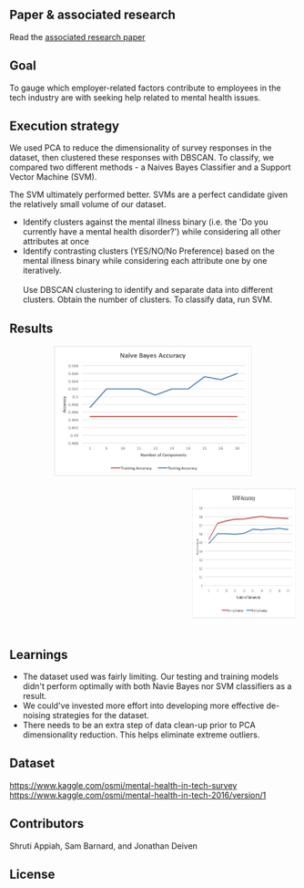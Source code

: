 ## Paper & associated research

Read the <a href="https://www.researchgate.net/publication/320310808_Density-based_Clustering_of_Workplace_Effects_on_Mental_Health">associated research paper</a>

## Goal

To gauge which employer-related factors contribute to employees in the tech industry are with seeking help related to mental health issues.

## Execution strategy

We used PCA to reduce the dimensionality of survey responses in the dataset, then clustered these responses with DBSCAN. To classify, we compared two different methods - a Naives Bayes Classifier and a Support Vector Machine (SVM). 

The SVM ultimately performed better. SVMs are a perfect candidate given the relatively small volume of our dataset. 

- Identify clusters against the mental illness binary (i.e. the 'Do you currently have a mental health disorder?') while considering all other attributes at once <br/>
- Identify contrasting clusters (YES/NO/No Preference) based on the mental illness binary while considering each attribute one by one iteratively.
<br/><br/>
Use DBSCAN clustering to identify and separate data into different clusters. Obtain the number of clusters. To classify data, run SVM.

## Results

<div align="center">
	<div width="350px" float="left">
		<img width="350" height="230" src="img/nva.png" alt="Naive Bayes Accuracy">
		<br>
		<br>
	</div>
	<div style="margin-left:320px;" width="500px" float="right">
		<img width="350" height="230" src="img/svm.png" alt="SVM Accuracy">
		<br>
		<br>
	</div>
</div>


## Learnings
- The dataset used was fairly limiting. Our testing and training models didn't perform optimally with both Navie Bayes nor SVM classifiers as a result.
- We could've invested more effort into developing more effective de-noising strategies for the dataset.
- There needs to be an extra step of data clean-up prior to PCA dimensionality reduction. This helps eliminate extreme outliers.

## Dataset

https://www.kaggle.com/osmi/mental-health-in-tech-survey
<br/>
https://www.kaggle.com/osmi/mental-health-in-tech-2016/version/1

## Contributors

Shruti Appiah, Sam Barnard, and Jonathan Deiven

## License
